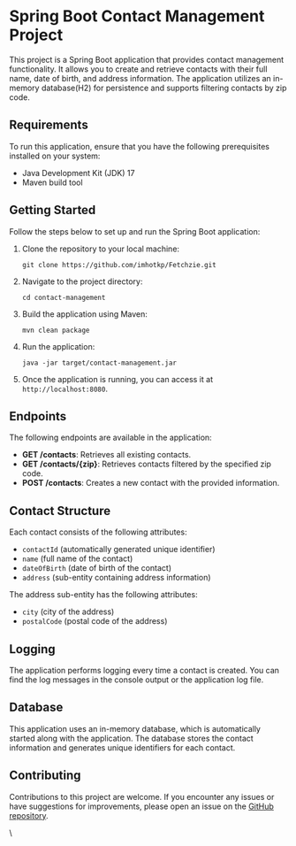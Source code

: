 # Spring Boot Contact Management Project

This project is a Spring Boot application that provides contact management functionality. It allows you to create and retrieve contacts with their full name, date of birth, and address information. The application utilizes an in-memory database(H2) for persistence and supports filtering contacts by zip code.

## Requirements

To run this application, ensure that you have the following prerequisites installed on your system:

- Java Development Kit (JDK) 17 
- Maven build tool

## Getting Started

Follow the steps below to set up and run the Spring Boot application:

1. Clone the repository to your local machine:

   ```shell
   git clone https://github.com/imhotkp/Fetchzie.git
   ```

2. Navigate to the project directory:

   ```shell
   cd contact-management
   ```

3. Build the application using Maven:

   ```shell
   mvn clean package
   ```

4. Run the application:

   ```shell
   java -jar target/contact-management.jar
   ```

5. Once the application is running, you can access it at `http://localhost:8080`.

## Endpoints

The following endpoints are available in the application:

- **GET /contacts**: Retrieves all existing contacts.
- **GET /contacts/{zip}**: Retrieves contacts filtered by the specified zip code.
- **POST /contacts**: Creates a new contact with the provided information.

## Contact Structure

Each contact consists of the following attributes:

- `contactId` (automatically generated unique identifier)
- `name` (full name of the contact)
- `dateOfBirth` (date of birth of the contact)
- `address` (sub-entity containing address information)

The address sub-entity has the following attributes:

- `city` (city of the address)
- `postalCode` (postal code of the address)

## Logging

The application performs logging every time a contact is created. You can find the log messages in the console output or the application log file.

## Database

This application uses an in-memory database, which is automatically started along with the application. The database stores the contact information and generates unique identifiers for each contact.

## Contributing

Contributions to this project are welcome. If you encounter any issues or have suggestions for improvements, please open an issue on the [GitHub repository](https://github.com/imhotkp/Fetchzie/issues).

\
